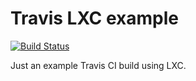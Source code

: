 # Travis LXC example

[![Build Status](https://travis-ci.org/francma/travis-lxc-example.svg?branch=master)](https://travis-ci.org/francma/travis-lxc-example)

Just an example Travis CI build using LXC.